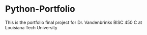 # Python-Portfolio
This is the portfolio final project for Dr. Vandenbrinks BISC 450 C at Louisiana Tech University
